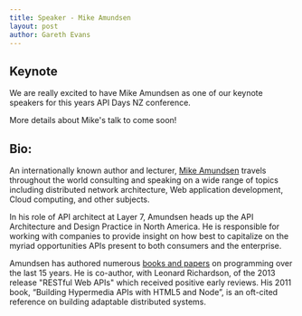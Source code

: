 ```yaml
---
title: Speaker - Mike Amundsen
layout: post
author: Gareth Evans
---
```


## Keynote
 
We are really excited to have Mike Amundsen as one of our keynote speakers for this years API Days NZ conference. 

More details about Mike's talk to come soon!

## Bio:

An internationally known author and lecturer, [Mike Amundsen](http://twitter.com/mamund) travels throughout the world consulting and speaking on a wide range of topics including distributed network architecture, Web application development, Cloud computing, and other subjects. 

In his role of API architect at Layer 7, Amundsen heads up the API Architecture and Design Practice in North America. He is responsible for working with companies to provide insight on how best to capitalize on the myriad opportunities APIs present to both consumers and the enterprise. 

Amundsen has authored numerous [books and papers](http://amundsen.com/blog) on programming over the last 15 years. He is co-author, with Leonard Richardson, of the 2013 release "RESTful Web APIs" which received positive early reviews. His 2011 book, “Building Hypermedia APIs with HTML5 and Node”, is an oft-cited reference on building adaptable distributed systems.